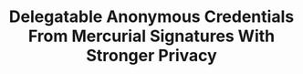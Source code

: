 ---
layout: post
year: 2024
title: "Delegatable Anonymous Credentials From Mercurial Signatures With Stronger Privacy"
authors: Scott Griffy, Anna Lysyanskaya, Omid Mir, Octavio Perez Kempner, Daniel Slamanig
venue: "30th Annual International Conference on the Theory and Application of Cryptology and Information Security - ASIACRYPT 2024 (accepted)"
pdf: http://eprint.iacr.org/2024/1216.pdf
web: http://eprint.iacr.org/2024/1216
bib: 
github: 
talk: 
pub: 
---